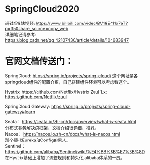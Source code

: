 # SpringCloud2020 
尚硅谷B站视频: https://www.bilibili.com/video/BV18E411x7eT?p=35&share_source=copy_web  
详细笔记请参考: https://blog.csdn.net/qq_42107430/article/details/104683947  

# 官网文档传送门：
SpringCloud: https://spring.io/projects/spring-cloud/
这个网址是各springcloud组件的配置介绍，自己搭建组件环境可以考虑看这个。  

Hystrix: https://github.com/Netflix/Hystrix 
Zuul 1.x: https://github.com/Netflix/zuul

SpringCloud Gateway: https://spring.io/projects/spring-cloud-gateway#learn

Seata： https://seata.io/zh-cn/docs/overview/what-is-seata.html  
分布式事务解决的框架，文档介绍很详细，推荐。  
Nacos： https://nacos.io/zh-cn/docs/what-is-nacos.html  
那个替代Eureka和Config的男人。  
Sentinel：https://github.com/alibaba/Sentinel/wiki/%E4%BB%8B%E7%BB%8D  
在Hystrix基础上增加了流控规则和持久化,alibaba体系的一员。  

